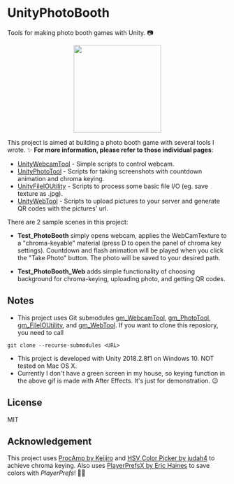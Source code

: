 # UnityPhotoBooth
Tools for making photo booth games with Unity. 📷

<p align="center">
<img src="https://github.com/GimChuang/UnityPhotoBooth/blob/master/readme_information/Sample_UnityPhotoBooth.gif" width="200"/>
</p>

This project is aimed at building a photo booth game with several tools I wrote. ✨ **For more information, please refer to those individual pages**:
- [UnityWebcamTool](https://github.com/GimChuang/UnityWebcamTool) - Simple scripts to control webcam.
- [UnityPhotoTool](https://github.com/GimChuang/UnityPhotoTool) - Scripts for taking screenshots with countdown animation and chroma keying.
- [UnityFileIOUtility](https://github.com/GimChuang/UnityFileIOUtility) - Scripts to process some basic file I/O (eg. save texture as .jpg).
- [UnityWebTool](https://github.com/GimChuang/UnityWebTool) - Scripts to upload pictures to your server and generate QR codes with the pictures' url.
 
There are 2 sample scenes in this project:
- **Test_PhotoBooth** simply opens webcam, applies the WebCamTexture to a "chroma-keyable" material (press D to open the panel of chroma key settings). Countdown and flash animation will be played when you click the "Take Photo" button. The photo will be saved to your desired path.

- **Test_PhotoBooth_Web** adds simple functionality of choosing background for chroma-keying, uploading photo, and getting QR codes. 
 
 
Notes
---
- This project uses Git submodules [gm_WebcamTool](https://github.com/GimChuang/gm_WebcamTool), [gm_PhotoTool](https://github.com/GimChuang/gm_PhotoTool),  [gm_FileIOUtility](https://github.com/GimChuang/gm_FileIOUtility), and [gm_WebTool](https://github.com/GimChuang/gm_WebTool). If you want to clone this reposiory, you need to call
```
git clone --recurse-submodules <URL>
``` 
- This project is developed with Unity 2018.2.8f1 on Windows 10. NOT tested on Mac OS X.
- Currently I don't have a green screen in my house, so keying function in the above gif is made with After Effects. It's just for demonstration. 😉


License
---
MIT


Acknowledgement
---
This project uses [ProcAmp by Keijiro](https://github.com/keijiro/ProcAmp) and [HSV Color Picker by judah4](https://github.com/judah4/HSV-Color-Picker-Unity) to achieve chroma keying. Also uses  [PlayerPrefsX by Eric Haines](http://wiki.unity3d.com/index.php/ArrayPrefs2#C.23_-_PlayerPrefsX.cs) to save colors with *PlayerPrefs*! 🙇‍♀️

